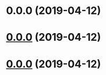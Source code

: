 # 0.0.0 (2019-04-12)



# [0.0.0](https://github.com/gnucoop/gic/commit/a5215f63dfec523a792d30baacfe9e401190ccc2) (2019-04-12)

# [0.0.0](https://github.com/gnucoop/gic/commit/a5215f63dfec523a792d30baacfe9e401190ccc2) (2019-04-12)
